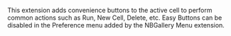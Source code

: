 This extension adds convenience buttons to the active cell to perform common actions such as Run, New Cell, Delete, etc.  Easy Buttons can be disabled in the Preference menu added by the NBGallery Menu extension.
